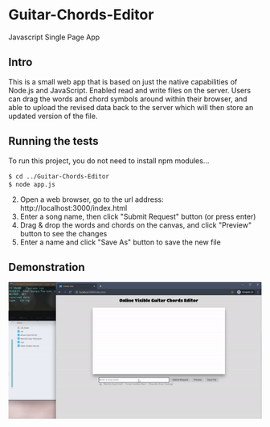 ﻿# Guitar-Chords-Editor
Javascript Single Page App

## Intro

This is a small web app that is based on just the native capabilities of Node.js and JavaScript. Enabled read and write files on the server. Users can drag the words and chord symbols around within their browser, and able to upload the revised data back to the server which will then store an updated version of the file.

## Running the tests

To run this project, you do not need to install npm modules…

```
$ cd ../Guitar-Chords-Editor
$ node app.js
```

2. Open a web browser, go to the url address: http://localhost:3000/index.html
3. Enter a song name, then click "Submit Request" button (or press enter)
4. Drag & drop the words and chords on the canvas, and click "Preview" button to see the changes
5. Enter a name and click "Save As" button to save the new file

## Demonstration

![screenshot](./html/screenshot.gif)